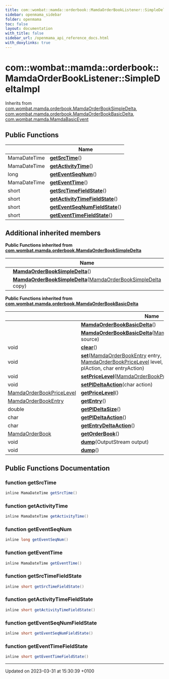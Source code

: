 ```yaml
---
title: com::wombat::mamda::orderbook::MamdaOrderBookListener::SimpleDeltaImpl
sidebar: openmama_sidebar
folder: openmama
toc: false
layout: documentation
with_title: false
sidebar_url: /openmama_api_reference_docs.html
with_doxylinks: true
---
```


# com::wombat::mamda::orderbook::MamdaOrderBookListener::SimpleDeltaImpl





Inherits from [com.wombat.mamda.orderbook.MamdaOrderBookSimpleDelta](classcom_1_1wombat_1_1mamda_1_1orderbook_1_1MamdaOrderBookSimpleDelta.html), [com.wombat.mamda.orderbook.MamdaOrderBookBasicDelta](classcom_1_1wombat_1_1mamda_1_1orderbook_1_1MamdaOrderBookBasicDelta.html), [com.wombat.mamda.MamdaBasicEvent](interfacecom_1_1wombat_1_1mamda_1_1MamdaBasicEvent.html)

## Public Functions

|                | Name           |
| -------------- | -------------- |
| MamaDateTime | **[getSrcTime](classcom_1_1wombat_1_1mamda_1_1orderbook_1_1MamdaOrderBookListener_1_1SimpleDeltaImpl.html#function-getsrctime)**() |
| MamaDateTime | **[getActivityTime](classcom_1_1wombat_1_1mamda_1_1orderbook_1_1MamdaOrderBookListener_1_1SimpleDeltaImpl.html#function-getactivitytime)**() |
| long | **[getEventSeqNum](classcom_1_1wombat_1_1mamda_1_1orderbook_1_1MamdaOrderBookListener_1_1SimpleDeltaImpl.html#function-geteventseqnum)**() |
| MamaDateTime | **[getEventTime](classcom_1_1wombat_1_1mamda_1_1orderbook_1_1MamdaOrderBookListener_1_1SimpleDeltaImpl.html#function-geteventtime)**() |
| short | **[getSrcTimeFieldState](classcom_1_1wombat_1_1mamda_1_1orderbook_1_1MamdaOrderBookListener_1_1SimpleDeltaImpl.html#function-getsrctimefieldstate)**() |
| short | **[getActivityTimeFieldState](classcom_1_1wombat_1_1mamda_1_1orderbook_1_1MamdaOrderBookListener_1_1SimpleDeltaImpl.html#function-getactivitytimefieldstate)**() |
| short | **[getEventSeqNumFieldState](classcom_1_1wombat_1_1mamda_1_1orderbook_1_1MamdaOrderBookListener_1_1SimpleDeltaImpl.html#function-geteventseqnumfieldstate)**() |
| short | **[getEventTimeFieldState](classcom_1_1wombat_1_1mamda_1_1orderbook_1_1MamdaOrderBookListener_1_1SimpleDeltaImpl.html#function-geteventtimefieldstate)**() |

## Additional inherited members

**Public Functions inherited from [com.wombat.mamda.orderbook.MamdaOrderBookSimpleDelta](classcom_1_1wombat_1_1mamda_1_1orderbook_1_1MamdaOrderBookSimpleDelta.html)**

|                | Name           |
| -------------- | -------------- |
| | **[MamdaOrderBookSimpleDelta](classcom_1_1wombat_1_1mamda_1_1orderbook_1_1MamdaOrderBookSimpleDelta.html#function-mamdaorderbooksimpledelta)**() |
| | **[MamdaOrderBookSimpleDelta](classcom_1_1wombat_1_1mamda_1_1orderbook_1_1MamdaOrderBookSimpleDelta.html#function-mamdaorderbooksimpledelta)**([MamdaOrderBookSimpleDelta](classcom_1_1wombat_1_1mamda_1_1orderbook_1_1MamdaOrderBookSimpleDelta.html) copy) |

**Public Functions inherited from [com.wombat.mamda.orderbook.MamdaOrderBookBasicDelta](classcom_1_1wombat_1_1mamda_1_1orderbook_1_1MamdaOrderBookBasicDelta.html)**

|                | Name           |
| -------------- | -------------- |
| | **[MamdaOrderBookBasicDelta](classcom_1_1wombat_1_1mamda_1_1orderbook_1_1MamdaOrderBookBasicDelta.html#function-mamdaorderbookbasicdelta)**() |
| | **[MamdaOrderBookBasicDelta](classcom_1_1wombat_1_1mamda_1_1orderbook_1_1MamdaOrderBookBasicDelta.html#function-mamdaorderbookbasicdelta)**([MamdaOrderBookBasicDelta](classcom_1_1wombat_1_1mamda_1_1orderbook_1_1MamdaOrderBookBasicDelta.html) source) |
| void | **[clear](classcom_1_1wombat_1_1mamda_1_1orderbook_1_1MamdaOrderBookBasicDelta.html#function-clear)**() |
| void | **[set](classcom_1_1wombat_1_1mamda_1_1orderbook_1_1MamdaOrderBookBasicDelta.html#function-set)**([MamdaOrderBookEntry](classcom_1_1wombat_1_1mamda_1_1orderbook_1_1MamdaOrderBookEntry.html) entry, [MamdaOrderBookPriceLevel](classcom_1_1wombat_1_1mamda_1_1orderbook_1_1MamdaOrderBookPriceLevel.html) level, double plDeltaSize, char plAction, char entryAction) |
| void | **[setPriceLevel](classcom_1_1wombat_1_1mamda_1_1orderbook_1_1MamdaOrderBookBasicDelta.html#function-setpricelevel)**([MamdaOrderBookPriceLevel](classcom_1_1wombat_1_1mamda_1_1orderbook_1_1MamdaOrderBookPriceLevel.html) level) |
| void | **[setPlDeltaAction](classcom_1_1wombat_1_1mamda_1_1orderbook_1_1MamdaOrderBookBasicDelta.html#function-setpldeltaaction)**(char action) |
| [MamdaOrderBookPriceLevel](classcom_1_1wombat_1_1mamda_1_1orderbook_1_1MamdaOrderBookPriceLevel.html) | **[getPriceLevel](classcom_1_1wombat_1_1mamda_1_1orderbook_1_1MamdaOrderBookBasicDelta.html#function-getpricelevel)**() |
| [MamdaOrderBookEntry](classcom_1_1wombat_1_1mamda_1_1orderbook_1_1MamdaOrderBookEntry.html) | **[getEntry](classcom_1_1wombat_1_1mamda_1_1orderbook_1_1MamdaOrderBookBasicDelta.html#function-getentry)**() |
| double | **[getPlDeltaSize](classcom_1_1wombat_1_1mamda_1_1orderbook_1_1MamdaOrderBookBasicDelta.html#function-getpldeltasize)**() |
| char | **[getPlDeltaAction](classcom_1_1wombat_1_1mamda_1_1orderbook_1_1MamdaOrderBookBasicDelta.html#function-getpldeltaaction)**() |
| char | **[getEntryDeltaAction](classcom_1_1wombat_1_1mamda_1_1orderbook_1_1MamdaOrderBookBasicDelta.html#function-getentrydeltaaction)**() |
| [MamdaOrderBook](classcom_1_1wombat_1_1mamda_1_1orderbook_1_1MamdaOrderBook.html) | **[getOrderBook](classcom_1_1wombat_1_1mamda_1_1orderbook_1_1MamdaOrderBookBasicDelta.html#function-getorderbook)**() |
| void | **[dump](classcom_1_1wombat_1_1mamda_1_1orderbook_1_1MamdaOrderBookBasicDelta.html#function-dump)**(OutputStream output) |
| void | **[dump](classcom_1_1wombat_1_1mamda_1_1orderbook_1_1MamdaOrderBookBasicDelta.html#function-dump)**() |


## Public Functions Documentation

### function getSrcTime

```java
inline MamaDateTime getSrcTime()
```


### function getActivityTime

```java
inline MamaDateTime getActivityTime()
```


### function getEventSeqNum

```java
inline long getEventSeqNum()
```


### function getEventTime

```java
inline MamaDateTime getEventTime()
```


### function getSrcTimeFieldState

```java
inline short getSrcTimeFieldState()
```


### function getActivityTimeFieldState

```java
inline short getActivityTimeFieldState()
```


### function getEventSeqNumFieldState

```java
inline short getEventSeqNumFieldState()
```


### function getEventTimeFieldState

```java
inline short getEventTimeFieldState()
```


-------------------------------

Updated on 2023-03-31 at 15:30:39 +0100